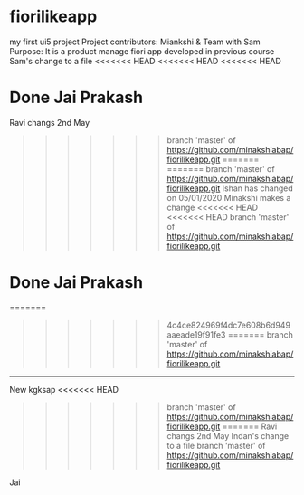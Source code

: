 # fiorilikeapp
my first ui5 project
Project contributors:
Miankshi & Team with Sam
Purpose:
It is a product manage fiori app developed in previous course
Sam's change to a file
<<<<<<< HEAD
<<<<<<< HEAD
<<<<<<< HEAD

Done Jai Prakash
=======
Ravi changs 2nd May
>>>>>>> branch 'master' of https://github.com/minakshiabap/fiorilikeapp.git
=======
=======
>>>>>>> branch 'master' of https://github.com/minakshiabap/fiorilikeapp.git
Ishan has changed on 05/01/2020
Minakshi makes a change
<<<<<<< HEAD
<<<<<<< HEAD
>>>>>>> branch 'master' of https://github.com/minakshiabap/fiorilikeapp.git

Done Jai Prakash
=======
=======
>>>>>>> 4c4ce824969f4dc7e608b6d949aaeade19f91fe3
=======
>>>>>>> branch 'master' of https://github.com/minakshiabap/fiorilikeapp.git
---
New kgksap
<<<<<<< HEAD
>>>>>>> branch 'master' of https://github.com/minakshiabap/fiorilikeapp.git
=======
Ravi changs 2nd May
Indan's change to a file
>>>>>>> branch 'master' of https://github.com/minakshiabap/fiorilikeapp.git

Jai